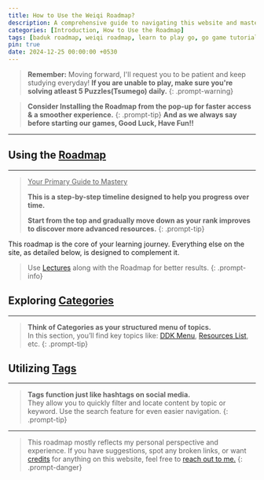 ```yaml
---
title: How to Use the Weiqi Roadmap?
description: A comprehensive guide to navigating this website and mastering the game of Go.
categories: [Introduction, How to Use the Roadmap]
tags: [baduk roadmap, weiqi roadmap, learn to play go, go game tutorial, learn go]
pin: true
date: 2024-12-25 00:00:00 +0530
---
```


> **Remember:**
> Moving forward, I'll request you to be patient and keep studying everyday! **If you are unable to play, make sure you're solving atleast 5 Puzzles(Tsumego) daily.**
{: .prompt-warning}

> **Consider Installing the Roadmap from the pop-up for faster access & a smoother experience.**
{: .prompt-tip}
<b>And as we always say before starting our games, Good Luck, Have Fun!!</b>
<hr>

## Using the [Roadmap](/roadmap)

---

> <u>Your Primary Guide to Mastery</u>
> 
> **This is a step-by-step timeline designed to help you progress over time.**
> 
> **Start from the top and gradually move down as your rank improves to discover more advanced resources.**
{: .prompt-tip} 

This roadmap is the core of your learning journey. Everything else on the site, as detailed below, is designed to complement it.

> Use [Lectures](/lectures) along with the Roadmap for better results.
{: .prompt-info} 

## Exploring [Categories](/categories)

---

> **Think of Categories as your structured menu of topics.** <br>
> In this section, you’ll find key topics like: [DDK Menu](/categories/ddk-menu), [Resources List](/categories/the-online-resources), etc.
{: .prompt-tip}

## Utilizing [Tags](/tags)

---

> **Tags function just like hashtags on social media.**<br>
> They allow you to quickly filter and locate content by topic or keyword.
> Use the search feature for even easier navigation.
{: .prompt-tip}

<!-- If you prefer exploring by topic or focusing on specific areas of improvement, this section is perfect for you. -->

---

> This roadmap mostly reflects my personal perspective and experience. 
> If you have suggestions, spot any broken links, or want [credits](/acknowledgement) for anything on this website, feel free to <a href='https://t.me/SoumyaK4/' target="_blank">reach out to me.</a>
{: .prompt-danger}

<script src="/assets/js/pwa-install.js" defer></script>